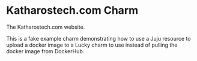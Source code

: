 # Katharostech.com Charm

The Katharostech.com website.

This is a fake example charm demonstrating how to use a Juju resource to upload a docker image to a Lucky charm to use instead of pulling the docker image from DockerHub.
